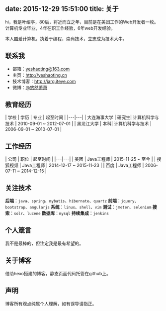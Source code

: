
date: 2015-12-29 15:51:00
title: 关于
---

hi，我是叶绍亭，80后，将近而立之年，目前是在美团工作的Web开发者一枚。
计算机专业毕业，4年在职工作经验，6年web开发经验。

本人酷爱计算机，执着于编程，崇尚技术，立志成为技术大牛。


## 联系我
 - 邮箱：[yeshaoting@163.com](mailto:yeshaoting@163.com)
 - 主页：http://yeshaoting.cn
 - 技术博客：http://jarg.iteye.com
 - 微博：[@悠然萧萧](http://weibo.com/jarg)


## 教育经历
| 学校 | 学历 | 专业 | 起至时间 |
|---|---|
| 大连海事大学 | 研究生| 计算机科学与技术 | 2010-09-01 ~ 2012-07-01 |
| 黑龙江大学 | 本科| 计算机科学与技术 | 2006-09-01 ~ 2010-07-01 |


## 工作经历
| 公司 | 职位 | 起至时间 |
|---|---|
| 美团 | Java工程师 | 2015-11-25 ~ 至今 |
| 搜狐视频 | Java工程师 | 2014-12-17 ~ 2015-11-23 |
| 百度 | Java工程师 | 2006-07-11 ~ 2014-12-15 |


## 关注技术
**后端**：`java`、`spring`、`mybatis`、`hibernate`、`quartz`
**前端**：`jquery`、`bootstrap`、`angularjs`
**系统**：`linux`、`shell`、`vim`
**测试**：`jmeter`、`selenium`
**搜索**：`solr`、`lucene`
**数据库**：`mysql`
**持续集成**：`jenkins`


## 个人箴言
我不是最棒的，但注定我是最有希望的。


## 关于博客
借助hexo搭建的博客，静态页面代码托管在github上。


## 声明
博客所有观点纯属个人理解，如有误导请指正。

